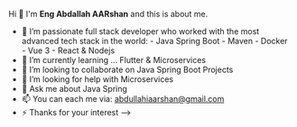 Hi 👋 I'm **Eng Abdallah AARshan** and this is about me.

- 🔭 I’m passionate full stack developer who worked with the most advanced tech stack in the world: 
       - Java Spring Boot
       - Maven
       - Docker
       - Vue 3
       - React & Nodejs
- 🌱 I’m currently learning ... Flutter & Microservices
- 👯 I’m looking to collaborate on Java Spring Boot Projects
- 🤔 I’m looking for help with Microservices
- 💬 Ask me about Java Spring
- 📫 You can each me via: abdullahiaarshan@gmail.com
- ⚡ Thanks for your interest 
-->
